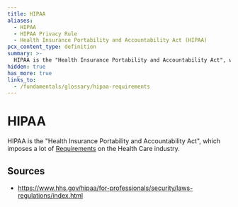 ```yaml
---
title: HIPAA
aliases:
  - HIPAA
  - HIPAA Privacy Rule
  - Health Insurance Portability and Accountability Act (HIPAA)
pcx_content_type: definition
summary: >-
  HIPAA is the "Health Insurance Portability and Accountability Act", which imposes a lot of [Requirements](/fundamentals/glossary/#hipaa-requirements) on the Health Care industry.
hidden: true
has_more: true
links_to:
  - /fundamentals/glossary/hipaa-requirements
---
```


# HIPAA

HIPAA is the "Health Insurance Portability and Accountability Act", which imposes a lot of [Requirements](/fundamentals/glossary/hipaa-requirements) on the Health Care industry.

## Sources

- https://www.hhs.gov/hipaa/for-professionals/security/laws-regulations/index.html
